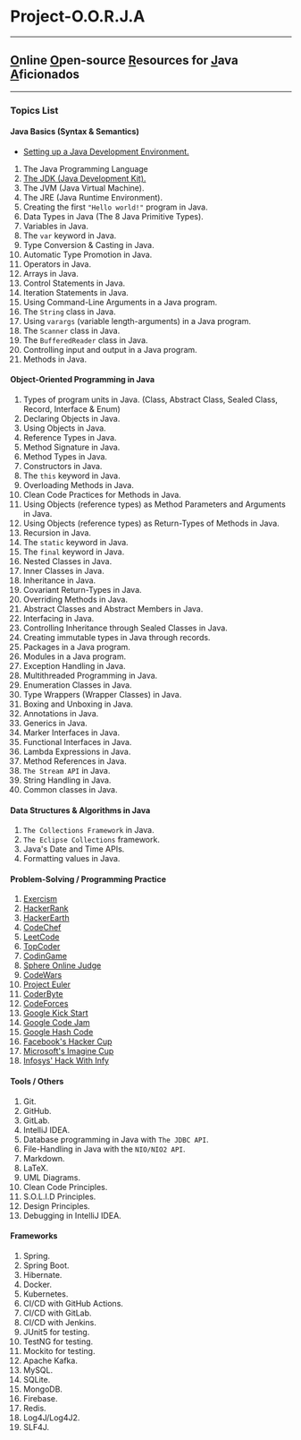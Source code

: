 # Project-O.O.R.J.A

---

## <u>O</u>nline <u>O</u>pen-source <u>R</u>esources for <u>J</u>ava <u>A</u>ficionados

---

### Topics List

#### Java Basics (Syntax & Semantics)

* [Setting up a Java Development Environment.](pages/SETTING_UP.md)

1. The Java Programming Language
2. [The JDK (Java Development Kit).](pages/java_basics/jdk.md)
3. The JVM (Java Virtual Machine).
4. The JRE (Java Runtime Environment).
5. Creating the first `"Hello world!"` program in Java.
6. Data Types in Java (The 8 Java Primitive Types).
7. Variables in Java.
8. The `var` keyword in Java.
9. Type Conversion & Casting in Java.
10. Automatic Type Promotion in Java.
11. Operators in Java.
12. Arrays in Java.
13. Control Statements in Java.
14. Iteration Statements in Java.
15. Using Command-Line Arguments in a Java program.
16. The `String` class in Java.
17. Using `varargs` (variable length-arguments) in a Java program.
18. The `Scanner` class in Java.
19. The `BufferedReader` class in Java.
20. Controlling input and output in a Java program.
21. Methods in Java.

#### Object-Oriented Programming in Java

1. Types of program units in Java. (Class, Abstract Class, Sealed Class, Record, Interface & Enum)
2. Declaring Objects in Java.
3. Using Objects in Java.
4. Reference Types in Java.
5. Method Signature in Java.
6. Method Types in Java.
7. Constructors in Java.
8. The `this` keyword in Java.
9. Overloading Methods in Java.
10. Clean Code Practices for Methods in Java.
11. Using Objects (reference types) as Method Parameters and Arguments in Java.
12. Using Objects (reference types) as Return-Types of Methods in Java.
13. Recursion in Java.
14. The `static` keyword in Java.
15. The `final` keyword in Java.
16. Nested Classes in Java.
17. Inner Classes in Java.
18. Inheritance in Java.
19. Covariant Return-Types in Java.
20. Overriding Methods in Java.
21. Abstract Classes and Abstract Members in Java.
22. Interfacing in Java.
23. Controlling Inheritance through Sealed Classes in Java.
24. Creating immutable types in Java through records.
25. Packages in a Java program.
26. Modules in a Java program.
27. Exception Handling in Java.
28. Multithreaded Programming in Java.
29. Enumeration Classes in Java.
30. Type Wrappers (Wrapper Classes) in Java.
31. Boxing and Unboxing in Java.
32. Annotations in Java.
33. Generics in Java.
34. Marker Interfaces in Java.
35. Functional Interfaces in Java.
36. Lambda Expressions in Java.
37. Method References in Java.
38. `The Stream API` in Java.
39. String Handling in Java.
40. Common classes in Java.

#### Data Structures & Algorithms in Java

1. `The Collections Framework` in Java.
2. `The Eclipse Collections` framework.
3. Java's Date and Time APIs.
4. Formatting values in Java.

#### Problem-Solving / Programming Practice

1. [Exercism](https://exercism.org/)
2. [HackerRank](https://www.hackerrank.com/)
3. [HackerEarth](https://www.hackerearth.com/)
4. [CodeChef](https://www.codechef.com/)
5. [LeetCode](https://leetcode.com/)
6. [TopCoder](https://www.topcoder.com/)
7. [CodinGame](https://www.codingame.com/start)
8. [Sphere Online Judge](https://www.spoj.com/)
9. [CodeWars](https://www.codewars.com/)
10. [Project Euler](https://projecteuler.net/)
11. [CoderByte](https://www.coderbyte.com/)
12. [CodeForces](https://codeforces.com/)
13. [Google Kick Start](https://codingcompetitions.withgoogle.com/kickstart/schedule)
14. [Google Code Jam](https://codingcompetitions.withgoogle.com/codejam/)
15. [Google Hash Code](https://codingcompetitions.withgoogle.com/hashcode)
16. [Facebook's Hacker Cup](https://www.facebook.com/codingcompetitions/hacker-cup/)
17. [Microsoft's Imagine Cup](https://imaginecup.microsoft.com/en-us/Events)
18. [Infosys' Hack With Infy](https://www.infosys.com/careers/hackwithinfy.html)

#### Tools / Others

1. Git.
2. GitHub.
3. GitLab.
4. IntelliJ IDEA.
5. Database programming in Java with `The JDBC API`.
6. File-Handling in Java with the `NIO/NIO2 API`.
7. Markdown.
8. LaTeX.
9. UML Diagrams.
10. Clean Code Principles.
11. S.O.L.I.D Principles.
12. Design Principles.
13. Debugging in IntelliJ IDEA.

#### Frameworks

1. Spring.
2. Spring Boot.
3. Hibernate.
4. Docker.
5. Kubernetes.
6. CI/CD with GitHub Actions.
7. CI/CD with GitLab.
8. CI/CD with Jenkins.
9. JUnit5 for testing.
10. TestNG for testing.
11. Mockito for testing.
12. Apache Kafka.
13. MySQL.
14. SQLite.
15. MongoDB.
16. Firebase.
17. Redis.
18. Log4J/Log4J2.
19. SLF4J.